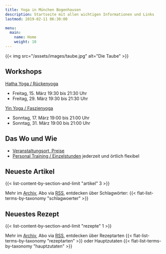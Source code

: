 ```yaml
---
title: Yoga in München Bogenhausen
description: Startseite mit allen wichtigen Informationen und Links
lastmod: 2019-02-11 06:30:00

menu:
  main:
    name: Home
    weight: 10
---
```

{{< img src="/assets/images/taube.jpg" alt="Die Taube" >}}


## Workshops

[Hatha Yoga / Rückenyoga][6]

- Freitag, 15. März 19:30 bis 21:30 Uhr
- Freitag, 29. März 19:30 bis 21:30 Uhr


[Yin Yoga / Faszienyoga][7]

- Sonntag, 17. März 19:00 bis 21:00 Uhr
- Sonntag, 31. März 19:00 bis 21:00 Uhr


[2]: /kurse/#yinyoga
[3]: /kurse/#rueckenyoga


[6]: /workshops/#rueckenyogaworkshop
[7]: /workshops/#yinyogaworkshop


## Das Wo und Wie

- [Veranstaltungsort, Preise][9]
- [Personal Training / Einzelstunden][1] jederzeit und örtlich flexibel

[9]: /workshops/#konditionen
[1]: /personal-training


## Neueste Artikel

{{< list-content-by-section-and-limit "artikel" 3 >}}

Mehr im [Archiv][10], Abo via [RSS][11], entdecken über Schlagwörter: {{< flat-list-terms-by-taxonomy "schlagwoerter" >}}

[10]: /artikel/
[11]: /artikel/index.xml


## Neuestes Rezept

{{< list-content-by-section-and-limit "rezepte" 1 >}}

Mehr im [Archiv][12], Abo via [RSS][13], entdecken über Rezeptarten {{< flat-list-terms-by-taxonomy "rezeptarten" >}} oder Hauptzutaten {{< flat-list-terms-by-taxonomy "hauptzutaten" >}}

[12]: /rezepte/
[13]: /rezepte/index.xml
